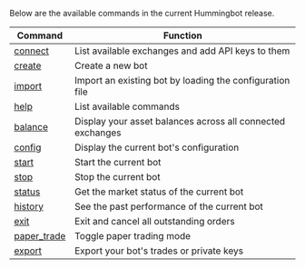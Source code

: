 Below are the available commands in the current Hummingbot release.

| Command | Function |
|---------|----------|
| [connect](./connect) | List available exchanges and add API keys to them |
| [create](./create) | Create a new bot |
| [import](./import) | Import an existing bot by loading the configuration file |
| [help](./help) | List available commands |
| [balance](./balance) | Display your asset balances across all connected exchanges |
| [config](./config) | Display the current bot's configuration |
| [start](./start) | Start the current bot |
| [stop](./stop) | Stop the current bot |
| [status](./status) | Get the market status of the current bot |
| [history](./history) | See the past performance of the current bot |
| [exit](./exit) | Exit and cancel all outstanding orders |
| [paper_trade](./paper-trade) | Toggle paper trading mode |
| [export](./export) | Export your bot's trades or private keys |
